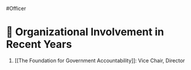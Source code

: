 #Officer 
# 💼 Organizational Involvement in Recent Years

1. [[The Foundation for Government Accountability]]: Vice Chair, Director


